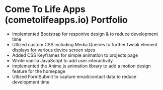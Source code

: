 # Come To Life Apps (cometolifeapps.io) Portfolio

- Implemented Bootstrap for responive design & to reduce development time
- Utlized custom CSS including Media Queries to further tweak element displays for various device screen sizes 
- Added CSS Keyframes for simple animation to projects page
- Wrote vanilla JavaScript to add user interactivity 
- Implemented the Anime.js animation library to add a motion design feature for the homepage
- Utlized FormSubmit to capture email/contact data to reduce development time 

